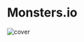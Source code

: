 # Monsters.io

![cover](https://github.com/omeralpcolak/Monsters.io/assets/112391850/11178880-389e-407a-afe3-b4d87d6849f7)
